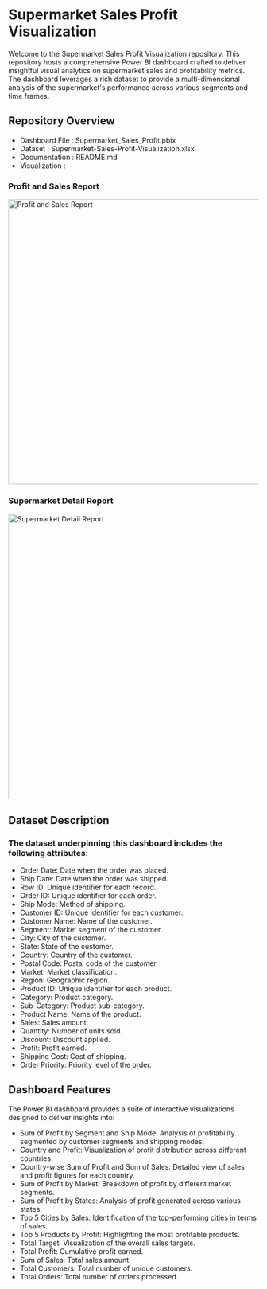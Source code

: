 # Supermarket Sales Profit Visualization

Welcome to the Supermarket Sales Profit Visualization repository. This repository hosts a comprehensive Power BI dashboard crafted to deliver insightful visual analytics on supermarket sales and profitability metrics. The dashboard leverages a rich dataset to provide a multi-dimensional analysis of the supermarket's performance across various segments and time frames.

## Repository Overview

- Dashboard File : Supermarket_Sales_Profit.pbix
- Dataset : Supermarket-Sales-Profit-Visualization.xlsx
- Documentation : README.md
- Visualization :

### Profit and Sales Report
<img width="573" alt="Profit and Sales Report" src="https://github.com/priyadarshini227/Supermarket-Sales-Profit-Visualization/assets/171139710/c55acc3f-baf9-4c5a-a5f5-39606d7966f1">

### Supermarket Detail Report
<img width="574" alt="Supermarket Detail Report" src="https://github.com/priyadarshini227/Supermarket-Sales-Profit-Visualization/assets/171139710/c7b8009c-753e-40bc-af86-4f8c0336dbed">

## Dataset Description

### The dataset underpinning this dashboard includes the following attributes:

- Order Date: Date when the order was placed.
- Ship Date: Date when the order was shipped.
- Row ID: Unique identifier for each record.
- Order ID: Unique identifier for each order.
- Ship Mode: Method of shipping.
- Customer ID: Unique identifier for each customer.
- Customer Name: Name of the customer.
- Segment: Market segment of the customer.
- City: City of the customer.
- State: State of the customer.
- Country: Country of the customer.
- Postal Code: Postal code of the customer.
- Market: Market classification.
- Region: Geographic region.
- Product ID: Unique identifier for each product.
- Category: Product category.
- Sub-Category: Product sub-category.
- Product Name: Name of the product.
- Sales: Sales amount.
- Quantity: Number of units sold.
- Discount: Discount applied.
- Profit: Profit earned.
- Shipping Cost: Cost of shipping.
- Order Priority: Priority level of the order.

## Dashboard Features

The Power BI dashboard provides a suite of interactive visualizations designed to deliver insights into:

- Sum of Profit by Segment and Ship Mode: Analysis of profitability segmented by customer segments and shipping modes.
- Country and Profit: Visualization of profit distribution across different countries.
- Country-wise Sum of Profit and Sum of Sales: Detailed view of sales and profit figures for each country.
- Sum of Profit by Market: Breakdown of profit by different market segments.
- Sum of Profit by States: Analysis of profit generated across various states.
- Top 5 Cities by Sales: Identification of the top-performing cities in terms of sales.
- Top 5 Products by Profit: Highlighting the most profitable products.
- Total Target: Visualization of the overall sales targets.
- Total Profit: Cumulative profit earned.
- Sum of Sales: Total sales amount.
- Total Customers: Total number of unique customers.
- Total Orders: Total number of orders processed.
